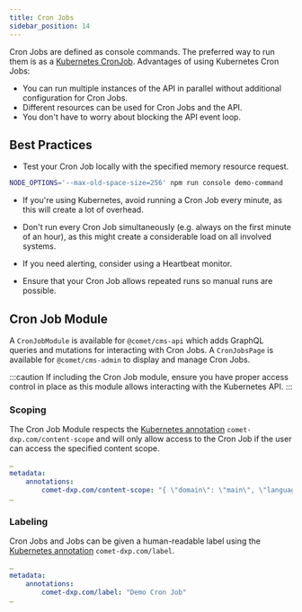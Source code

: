 ```yaml
---
title: Cron Jobs
sidebar_position: 14
---
```


Cron Jobs are defined as console commands. The preferred way to run them is as a [Kubernetes CronJob](https://kubernetes.io/docs/concepts/workloads/controllers/cron-jobs/). Advantages of using Kubernetes Cron Jobs:

-   You can run multiple instances of the API in parallel without additional configuration for Cron Jobs.
-   Different resources can be used for Cron Jobs and the API.
-   You don't have to worry about blocking the API event loop.

## Best Practices

-   Test your Cron Job locally with the specified memory resource request.

```bash
NODE_OPTIONS='--max-old-space-size=256' npm run console demo-command
```

-   If you're using Kubernetes, avoid running a Cron Job every minute, as this will create a lot of overhead.

-   Don't run every Cron Job simultaneously (e.g. always on the first minute of an hour), as this might create a considerable load on all involved systems.

-   If you need alerting, consider using a Heartbeat monitor.

-   Ensure that your Cron Job allows repeated runs so manual runs are possible.

## Cron Job Module

A `CronJobModule` is available for `@comet/cms-api` which adds GraphQL queries and mutations for interacting with Cron Jobs. A `CronJobsPage` is available for `@comet/cms-admin` to display and manage Cron Jobs.

:::caution
If including the Cron Job module, ensure you have proper access control in place as this module allows interacting with the Kubernetes API.
:::

### Scoping

The Cron Job Module respects the [Kubernetes annotation](https://kubernetes.io/docs/concepts/overview/working-with-objects/annotations/) `comet-dxp.com/content-scope` and will only allow access to the Cron Job if the user can access the specified content scope.

```yaml
…
metadata:
    annotations:
        comet-dxp.com/content-scope: "{ \"domain\": \"main\", \"language\": \"en\" }"
…
```

### Labeling

Cron Jobs and Jobs can be given a human-readable label using the [Kubernetes annotation](https://kubernetes.io/docs/concepts/overview/working-with-objects/annotations/) `comet-dxp.com/label`.

```yaml
…
metadata:
    annotations:
        comet-dxp.com/label: "Demo Cron Job"
…
```
